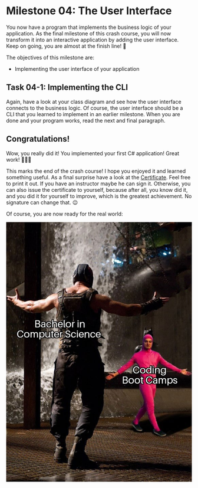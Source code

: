 # Milestone 04: The User Interface

You now have a program that implements the business logic of your application. As the final milestone of this crash course, you will now transform it into an interactive application by adding the user interface. Keep on going, you are almost at the finish line! 🚀

The objectives of this milestone are:

- Implementing the user interface of your application

## Task 04-1: Implementing the CLI

Again, have a look at your class diagram and see how the user interface connects to the business logic. Of course, the user interface should be a CLI that you learned to implement in an earlier milestone. When you are done and your program works, read the next and final paragraph.

## Congratulations!

Wow, you really did it! You implemented your first C# application! Great work! 🥳🎉🎊

This marks the end of the crash course! I hope you enjoyed it and learned something useful. As a final surprise have a look at the [Certificate](../other/certificate_csharp_crashcourse.pdf). Feel free to print it out. If you have an instructor maybe he can sign it. Otherwise, you can also issue the certificate to yourself, because after all, you know did it, and you did it for yourself to improve, which is the greatest achievement. No signature can change that. 😉

Of course, you are now ready for the real world:

![Bachelor versus Coding Camps](../pictures/bachelor_versus_camps.jpg)

